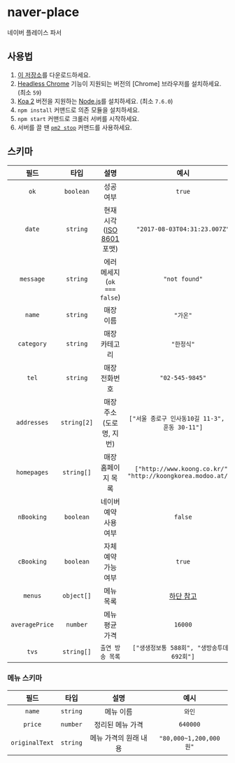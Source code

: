 # naver-place
네이버 플레이스 파서

## 사용법
1. [이 저장소]를 다운로드하세요.
1. [Headless Chrome] 기능이 지원되는 버전의 [Chrome] 브라우저를 설치하세요. (최소 `59`)
1. [Koa 2] 버전을 지원하는 [Node.js]를 설치하세요. (최소 `7.6.0`)
1. `npm install` 커맨드로 의존 모듈을 설치하세요.
1. `npm start` 커맨드로 크롤러 서버를 시작하세요.
1. 서버를 끌 땐 [`pm2 stop`][pm2] 커맨드를 사용하세요.

[이 저장소]: https://github.com/ChalkPE/naver-place
[npm]: https://npmjs.com
[Node.js]: https://nodejs.org
[Koa 2]: https://github.com/koajs/koa
[Headless Chrome]: https://developers.google.com/web/updates/2017/04/headless-chrome
[pm2]: https://github.com/Unitech/pm2

## 스키마
| 필드 | 타입 | 설명 | 예시 |
| :-: | :-: | :-: | :-: |
| `ok` | `boolean` | 성공 여부 | `true` |
| `date` | `string` | 현재 시각 ([ISO 8601] 포맷) | `"2017-08-03T04:31:23.007Z"`
| `message` | `string` | 에러 메세지 (`ok === false`) | `"not found"` |
| `name` | `string` | 매장 이름 | `"가온"` |
| `category` | `string` | 매장 카테고리 | `"한정식"` |
| `tel` | `string` | 매장 전화번호 | `"02-545-9845"` |
| `addresses` | `string[2]` | 매장 주소 (도로명, 지번) | `["서울 종로구 인사동10길 11-3", "관훈동 30-11"]` |
| `homepages` | `string[]` | 매장 홈페이지 목록 | `["http://www.koong.co.kr/", "http://koongkorea.modoo.at/"],` |
| `nBooking` | `boolean` | 네이버 예약 사용 여부 | `false` |
| `cBooking` | `boolean` | 자체 예약 가능 여부 | `true` |
| `menus` | `object[]` | 메뉴 목록 | [하단 참고](#메뉴-스키마) |
| `averagePrice` | `number` | 메뉴 평균 가격 | `16000` |
| `tvs` | `string[]` | `출연 방송 목록` | `["생생정보통 588회", "생방송투데이 692회"]` |

### 메뉴 스키마
| 필드 | 타입 | 설명 | 예시 |
| :-: | :-: | :-: | :-: |
| `name` | `string` | 메뉴 이름 | `와인` |
| `price` | `number` | 정리된 메뉴 가격 | `640000` |
| `originalText` | `string` | 메뉴 가격의 원래 내용 | `"80,000~1,200,000원"` |

[ISO 8601]: https://en.wikipedia.org/wiki/ISO_8601
